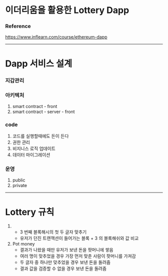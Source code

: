# 이더리움을 활용한 Lottery Dapp

### Reference

https://www.inflearn.com/course/ethereum-dapp

- - -

# Dapp 서비스 설계

### 지갑관리

### 아키텍처
1. smart contract - front
2. smart contract - server - front

### code
1. 코드를 실행할때에도 돈이 든다
2. 권한 관리
3. 비지니스 로직 업데이트
4. 데이터 마이그레이션

### 운영
1. public
2. private


- - -


# Lottery 규칙

1. + 3 번째 블록해시의 첫 두 글자 맞추기
    * 유저가 던진 트랜잭션이 들어가는 블록 + 3 의 블록해쉬와 값 비교
2. Pot money
    * 결과가 나왔을 때만 유저가 보낸 돈을 팟머니에 쌓음
    * 여러 명이 맞추었을 경우 가장 먼저 맞춘 사람이 팟머니를 가져감
    * 두 글자 중 하나만 맞추었을 경우 보낸 돈을 돌려줌
    * 결과 값을 검증할 수 없을 경우 보낸 돈을 돌려줌